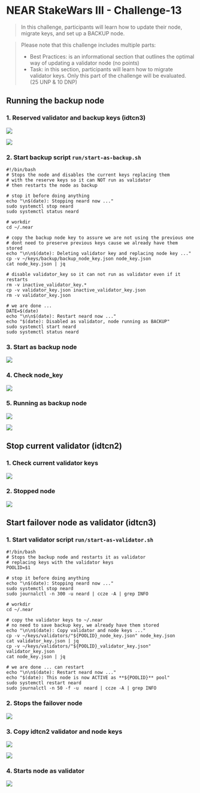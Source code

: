# NEAR StakeWars III - Challenge-13

> In this challenge, participants will learn how to update their node, migrate keys, and set up a BACKUP node.

> Please note that this challenge includes multiple parts:
> - Best Practices: is an informational section that outlines the optimal way of updating a validator node (no points)
> - Task: in this section, participants will learn how to migrate validator keys. Only this part of the challenge will be evaluated. (25 UNP & 10 DNP)

## Running the backup node ###

### 1. Reserved validator and backup keys (idtcn3)

![](./images/Selecci%C3%B3n_001.png)

![](./images/Selecci%C3%B3n_002.png)

### 2. Start backup script `run/start-as-backup.sh`
~~~
#!/bin/bash
# Stops the node and disables the current keys replacing them 
# with the reserve keys so it can NOT run as validator 
# then restarts the node as backup

# stop it before doing anything
echo "\n$(date): Stopping neard now ..."
sudo systemctl stop neard
sudo systemctl status neard

# workdir
cd ~/.near

# copy the backup node key to assure we are not using the previous one
# dont need to preserve previous keys cause we already have them stored
echo "\n\n$(date): Deleting validator key and replacing node key ..."
cp -v ~/keys/backup/backup_node_key.json node_key.json
cat node_key.json | jq

# disable validator_key so it can not run as validator even if it restarts
rm -v inactive_validator_key.*
cp -v validator_key.json inactive_validator_key.json
rm -v validator_key.json

# we are done ... 
DATE=$(date)
echo "\n\n$(date): Restart neard now ..."
echo "$(date): Disabled as validator, node running as BACKUP"
sudo systemctl start neard
sudo systemctl status neard
~~~

### 3. Start as backup node

![](./images/Selecci%C3%B3n_004.png)

### 4. Check node_key

![](./images/Selecci%C3%B3n_006.png)

### 5. Running as backup node

![](./images/Selecci%C3%B3n_005.png)

![](./images/Selecci%C3%B3n_007.png)


## Stop current validator (idtcn2)

### 1. Check current validator keys

![](./images/Selecci%C3%B3n_008.png)

### 2. Stopped node 

![](./images/Selecci%C3%B3n_009.png)


## Start failover node as validator (idtcn3)

### 1. Start validator script `run/start-as-validator.sh`

~~~
#!/bin/bash
# Stops the backup node and restarts it as validator 
# replacing keys with the validator keys
POOLID=$1

# stop it before doing anything
echo "\n$(date): Stopping neard now ..."
sudo systemctl stop neard
sudo journalctl -n 300 -u neard | ccze -A | grep INFO

# workdir
cd ~/.near

# copy the validator keys to ~/.near
# no need to save backup key, we already have them stored 
echo "\n\n$(date): Copy validator and node keys ..."
cp -v ~/keys/validators/"${POOLID}_node_key.json" node_key.json
cat validator_key.json | jq
cp -v ~/keys/validators/"${POOLID}_validator_key.json" validator_key.json
cat node_key.json | jq

# we are done ... can restart
echo "\n\n$(date): Restart neard now ..."
echo "$(date): This node is now ACTIVE as **${POOLID}** pool"
sudo systemctl restart neard
sudo journalctl -n 50 -f -u  neard | ccze -A | grep INFO
~~~

### 2. Stops the failover node 

![](./images/Selecci%C3%B3n_010.png)

### 3. Copy idtcn2 validator and node keys

![](./images/Selecci%C3%B3n_014.png) 

![](./images/Selecci%C3%B3n_016.png)

### 4. Starts node as validator 

![](./images/Selecci%C3%B3n_015.png)
